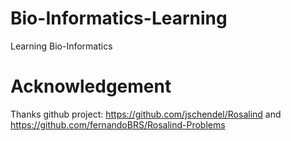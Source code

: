 # Bio-Informatics-Learning
Learning Bio-Informatics

# Acknowledgement
Thanks github project: https://github.com/jschendel/Rosalind and https://github.com/fernandoBRS/Rosalind-Problems
